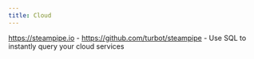 ```yaml
---
title: Cloud
---
```


https://steampipe.io - https://github.com/turbot/steampipe - Use SQL to instantly query your cloud services
